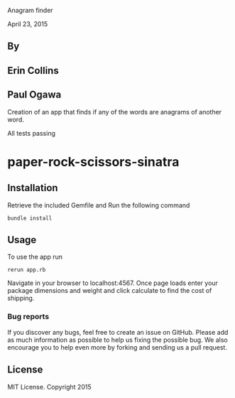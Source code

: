 Anagram finder

April 23, 2015

## By
## Erin Collins
## Paul Ogawa


Creation of an app that finds if any of the words are anagrams of another word.


All tests passing
# paper-rock-scissors-sinatra


## Installation


Retrieve the included Gemfile and Run the following command
```
bundle install
```

## Usage

To use the app run
```
rerun app.rb
```
Navigate in your browser to localhost:4567. Once page loads enter your package dimensions and weight and  click calculate to find the cost of shipping.

### Bug reports

If you discover any bugs, feel free to create an issue on GitHub. Please add as much information as
possible to help us fixing the possible bug. We also encourage you to help even more by forking and
sending us a pull request.

## License

MIT License. Copyright 2015
